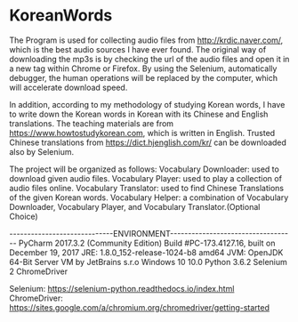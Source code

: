 # KoreanWords
The Program is used for collecting audio files from http://krdic.naver.com/, which is the best audio sources I have ever found.
The original way of downloading the mp3s is by checking the url of the audio files and open it in a new tag within Chrome or Firefox.
By using the Selenium, automatically debugger, the human operations will be replaced by the computer, which will accelerate download speed.

In addition, according to my methodology of studying Korean words, I have to write down the Korean words in Korean with its Chinese and English translations.
The teaching materials are from https://www.howtostudykorean.com, which is written in English.
Trusted Chinese translations from https://dict.hjenglish.com/kr/ can be downloaded also by Selenium.

The project will be organized as follows:
Vocabulary Downloader:  used to download given audio files.
Vocabulary Player:      used to play a collection of audio files online.
Vocabulary Translator:  used to find Chinese Translations of the given Korean words.
Vocabulary Helper:      a combination of Vocabulary Downloader, Vocabulary Player, and Vocabulary Translator.(Optional Choice)

-----------------------------ENVIRONMENT-----------------------------------
PyCharm 2017.3.2 (Community Edition)
Build #PC-173.4127.16, built on December 19, 2017
JRE: 1.8.0_152-release-1024-b8 amd64
JVM: OpenJDK 64-Bit Server VM by JetBrains s.r.o
Windows 10 10.0
Python 3.6.2
Selenium 2
ChromeDriver

Selenium: https://selenium-python.readthedocs.io/index.html
ChromeDriver: https://sites.google.com/a/chromium.org/chromedriver/getting-started
